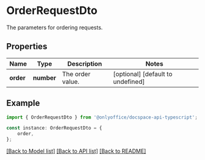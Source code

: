 # OrderRequestDto

The parameters for ordering requests.

## Properties

Name | Type | Description | Notes
------------ | ------------- | ------------- | -------------
**order** | **number** | The order value. | [optional] [default to undefined]

## Example

```typescript
import { OrderRequestDto } from '@onlyoffice/docspace-api-typescript';

const instance: OrderRequestDto = {
    order,
};
```

[[Back to Model list]](../README.md#documentation-for-models) [[Back to API list]](../README.md#documentation-for-api-endpoints) [[Back to README]](../README.md)
